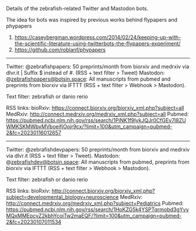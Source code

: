 Details of the zebrafish-related Twitter and Mastodon bots. 

The idea for bots  was inspired by previous works behind flypapers and phypapers
1. https://caseybergman.wordpress.com/2014/02/24/keeping-up-with-the-scientific-literature-using-twitterbots-the-flypapers-experiment/
2. https://github.com/roblanf/phypapers  

-----------------------

Twitter: @zebrafishpapers: 50 preprints/month from biorxiv and medrxiv via dlvr.it | Suffix $ instead of #. (RSS + text filter > Tweet) 
Mastodon: @zebrafishpapers@botsin.space: All manuscripts from pubmed and preprints from biorxiv via IFTTT (RSS + text filter > Webhook > Mastodon). 

Text filter: zebrafish or danio rerio

RSS links:
bioRxiv: https://connect.biorxiv.org/biorxiv_xml.php?subject=all
MedRxiv: http://connect.medrxiv.org/medrxiv_xml.php?subject=all
Pubmed: https://pubmed.ncbi.nlm.nih.gov/rss/search/1PiNK1f9IykJQJr0CfGEv7l8ZUWMKSKMWbvMVboeifjOojr9cx/?limit=100&utm_campaign=pubmed-2&fc=20230116012657

-----------------------

Twitter: @zebrafishdevpapers: 50 preprints/month from biorxiv and medrxiv via dlvr.it (RSS + text filter > Tweet). 
Mastodon: @zebrafishdev@botsin.space: All manuscripts from pubmed, preprints from biorxiv via IFTTT (RSS + text filter > Webhook > Mastodon). 

Text filter: zebrafish or danio rerio

RSS links:
bioRxiv: http://connect.biorxiv.org/biorxiv_xml.php?subject=developmental_biology+neuroscience 
MedRxiv: http://connect.medrxiv.org/medrxiv_xml.php?subject=Pediatrics 
Pubmed: https://pubmed.ncbi.nlm.nih.gov/rss/search/1HoKZG5k4YSPTqrmobd3gYvyMQxMMEpcyZ2kbhYcoiTw2maEQF/?limit=100&utm_campaign=pubmed-2&fc=20230107011534





